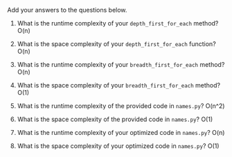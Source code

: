 Add your answers to the questions below.

1. What is the runtime complexity of your `depth_first_for_each` method?
   O(n)

2. What is the space complexity of your `depth_first_for_each` function?
   O(n)

3. What is the runtime complexity of your `breadth_first_for_each` method?
   O(n)

4) What is the space complexity of your `breadth_first_for_each` method?
   O(1)

5. What is the runtime complexity of the provided code in `names.py`?
   O(n^2)

6. What is the space complexity of the provided code in `names.py`?
   O(1)

7. What is the runtime complexity of your optimized code in `names.py`?
   O(n)

8. What is the space complexity of your optimized code in `names.py`?
   O(1)
